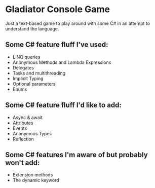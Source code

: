 ﻿# Gladiator Console Game

Just a text-based game to play around with some C# in an attempt to understand the language.

## Some C# feature fluff I've used:
- LINQ queries
- Anonymous Methods and Lambda Expressions
- Delegates
- Tasks and multithreading
- Implicit Typing
- Optional parameters
- Enums

## Some C# feature fluff I'd like to add:
- Async & await
- Attributes
- Events
- Anonymous Types 
- Reflection 

## Some C# features I'm aware of but probably won't add:
- Extension methods
- The dynamic keyword 
